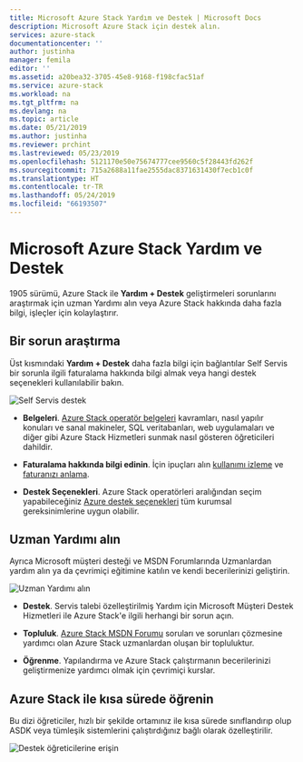 ```yaml
---
title: Microsoft Azure Stack Yardım ve Destek | Microsoft Docs
description: Microsoft Azure Stack için destek alın.
services: azure-stack
documentationcenter: ''
author: justinha
manager: femila
editor: ''
ms.assetid: a20bea32-3705-45e8-9168-f198cfac51af
ms.service: azure-stack
ms.workload: na
ms.tgt_pltfrm: na
ms.devlang: na
ms.topic: article
ms.date: 05/21/2019
ms.author: justinha
ms.reviewer: prchint
ms.lastreviewed: 05/23/2019
ms.openlocfilehash: 5121170e50e75674777cee9560c5f28443fd262f
ms.sourcegitcommit: 715a2688a11fae2555dac8371631430f7ecb1c0f
ms.translationtype: HT
ms.contentlocale: tr-TR
ms.lasthandoff: 05/24/2019
ms.locfileid: "66193507"
---
```

# <a name="microsoft-azure-stack-help-and-support"></a>Microsoft Azure Stack Yardım ve Destek

1905 sürümü, Azure Stack ile **Yardım + Destek** geliştirmeleri sorunlarını araştırmak için uzman Yardımı alın veya Azure Stack hakkında daha fazla bilgi, işleçler için kolaylaştırır. 

## <a name="research-an-issue"></a>Bir sorun araştırma

Üst kısmındaki **Yardım + Destek** daha fazla bilgi için bağlantılar Self Servis bir sorunla ilgili faturalama hakkında bilgi almak veya hangi destek seçenekleri kullanılabilir bakın. 

![Self Servis destek](media/azure-stack-help-and-support/get-support-tiles.png)

- **Belgeleri**. [Azure Stack operatör belgeleri](index.yml) kavramları, nasıl yapılır konuları ve sanal makineler, SQL veritabanları, web uygulamaları ve diğer gibi Azure Stack Hizmetleri sunmak nasıl gösteren öğreticileri dahildir. 

- **Faturalama hakkında bilgi edinin**. İçin ipuçları alın [kullanımı izleme](azure-stack-usage-reporting.md) ve [faturanızı anlama](azure-stack-billing-and-chargeback.md).

- **Destek Seçenekleri**. Azure Stack operatörleri aralığından seçim yapabileceğiniz [Azure destek seçenekleri](https://azure.microsoft.com/support/options/) tüm kurumsal gereksinimlerine uygun olabilir. 

## <a name="get-expert-help"></a>Uzman Yardımı alın 

Ayrıca Microsoft müşteri desteği ve MSDN Forumlarında Uzmanlardan yardım alın ya da çevrimiçi eğitimine katılın ve kendi becerilerinizi geliştirin. 

![Uzman Yardımı alın](media/azure-stack-help-and-support/get-support-cards.png)

- **Destek**. Servis talebi özelleştirilmiş Yardım için Microsoft Müşteri Destek Hizmetleri ile Azure Stack'e ilgili herhangi bir sorun açın.

- **Topluluk**. [Azure Stack MSDN Forumu](https://social.msdn.microsoft.com/Forums/azure/home?forum=azurestack) soruları ve sorunları çözmesine yardımcı olan Azure Stack uzmanlardan oluşan bir topluluktur.

- **Öğrenme**. Yapılandırma ve Azure Stack çalıştırmanın becerilerinizi geliştirmenize yardımcı olmak için çevrimiçi kurslar. 

## <a name="get-up-to-speed-with-azure-stack"></a>Azure Stack ile kısa sürede öğrenin

Bu dizi öğreticiler, hızlı bir şekilde ortamınız ile kısa sürede sınıflandırıp olup ASDK veya tümleşik sistemlerini çalıştırdığınız bağlı olarak özelleştirilir. 

![Destek öğreticilerine erişin](media/azure-stack-help-and-support/get-support-tutorials.png)